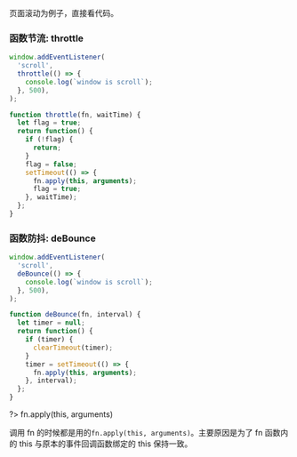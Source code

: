 页面滚动为例子，直接看代码。

### 函数节流: throttle

```javascript
window.addEventListener(
  'scroll',
  throttle(() => {
    console.log(`window is scroll`);
  }, 500),
);

function throttle(fn, waitTime) {
  let flag = true;
  return function() {
    if (!flag) {
      return;
    }
    flag = false;
    setTimeout(() => {
      fn.apply(this, arguments);
      flag = true;
    }, waitTime);
  };
}
```

### 函数防抖: deBounce

```javascript
window.addEventListener(
  'scroll',
  deBounce(() => {
    console.log(`window is scroll`);
  }, 500),
);

function deBounce(fn, interval) {
  let timer = null;
  return function() {
    if (timer) {
      clearTimeout(timer);
    }
    timer = setTimeout(() => {
      fn.apply(this, arguments);
    }, interval);
  };
}
```

?> fn.apply(this, arguments)

调用 fn 的时候都是用的`fn.apply(this, arguments)`。主要原因是为了 fn 函数内的 this 与原本的事件回调函数绑定的 this 保持一致。
